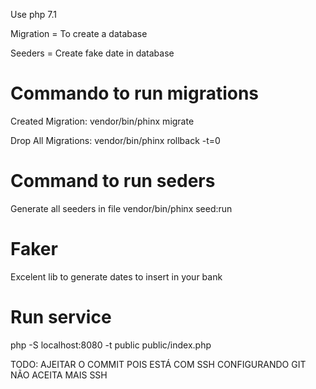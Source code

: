 Use php 7.1

Migration = To create a database

Seeders = Create fake date in database

# Commando to run migrations

Created Migration:
vendor/bin/phinx migrate

Drop All Migrations: 
vendor/bin/phinx rollback -t=0

# Command to run seders
Generate all seeders in file
vendor/bin/phinx seed:run

# Faker
Excelent lib to generate dates to insert in your bank 

# Run service
php -S localhost:8080 -t public public/index.php

TODO: AJEITAR O COMMIT POIS ESTÁ COM SSH CONFIGURANDO
GIT NÃO ACEITA MAIS SSH
